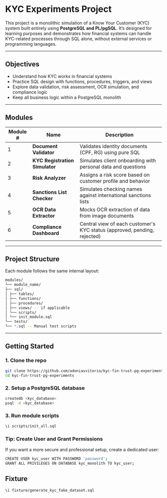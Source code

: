 # KYC Experiments Project

This project is a monolithic simulation of a Know Your Customer (KYC) system built entirely using **PostgreSQL and PL/pgSQL**. It’s designed for learning purposes and demonstrates how financial systems can handle KYC-related processes through SQL alone, without external services or programming languages.

---

## Objectives

- Understand how KYC works in financial systems
- Practice SQL design with functions, procedures, triggers, and views
- Explore data validation, risk assessment, OCR simulation, and compliance logic
- Keep all business logic within a PostgreSQL monolith

---

## Modules

| Module # | Name                                  | Description                                                                 |
|----------|---------------------------------------|-----------------------------------------------------------------------------|
| 1        | **Document Validator**                | Validates identity documents (CPF, RG) using pure SQL                      |
| 2        | **KYC Registration Simulator**        | Simulates client onboarding with personal data and questions               |
| 3        | **Risk Analyzer**                     | Assigns a risk score based on customer profile and behavior                |
| 4        | **Sanctions List Checker**            | Simulates checking names against international sanctions lists             |
| 5        | **OCR Data Extractor**                | Mocks OCR extraction of data from image documents                          |
| 6        | **Compliance Dashboard**              | Central view of each customer's KYC status (approved, pending, rejected)  |

---

## Project Structure

Each module follows the same internal layout:
```sh
modules/
└── module_name/
├── sql/
│ ├── tables/
│ ├── functions/
│ ├── procedures/
│ ├── views/ -- if applicable
│ └── scripts/
│ └── init_module.sql
└── tests/
└── *.sql -- Manual test scripts
```

---

## Getting Started

### 1. Clone the repo

```bash
git clone https://github.com/adoniasvitorio/kyc-fin-trust-pg-experiments.git
cd kyc-fin-trust-pg-experiments
```

### 2. Setup a PostgreSQL database
```sh
createdb <kyc_database>
psql -d <kyc_database>
```

### 3. Run module scripts

```sh
\i scripts/init_all.sql
```

### Tip: Create User and Grant Permissions
If you want a more secure and professional setup, create a dedicated user:
```sh
CREATE USER kyc_user WITH PASSWORD 'password';
GRANT ALL PRIVILEGES ON DATABASE kyc_monolith TO kyc_user;
```

## Fixture

```sh
\i fixture/generate_kyc_fake_dataset.sql
```
